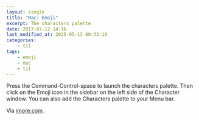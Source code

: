 ```yaml
---
layout: single
title: "Mac: Emoji"
excerpt: The characters palette
date: 2017-07-12 14:16
last_modified_at: 2025-05-13 00:33:19
categories:
    - til
tags:
    - emoji
    - mac
    - til
---
```


Press the Command-Control-space to launch the characters palette.
Then click on the Emoji icon in the sidebar on the left side of the Character window.
You can also add the Characters palette to your Menu bar.

Via [imore.com](https://www.imore.com/how-to-use-emoji-on-your-mac).
